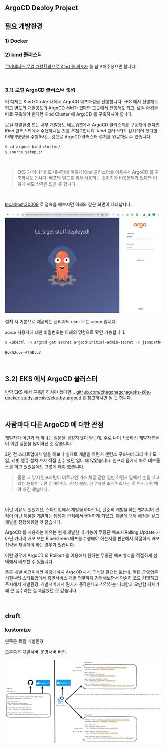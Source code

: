 ## ArgoCD Deploy Project





## 필요 개발환경 

### 1\) Docker



### 2\) kind 클러스터

[쿠버네티스 로컬 개발환경으로 Kind 를 써보자](https://github.com/chagchagchag/eks-k8s-docker-study-archive/blob/main/kind-cluster/%EC%BF%A0%EB%B2%84%EB%84%A4%ED%8B%B0%EC%8A%A4%20%EB%A1%9C%EC%BB%AC%20%EA%B0%9C%EB%B0%9C%20%ED%99%98%EA%B2%BD%EC%9C%BC%EB%A1%9C%20Kind%20%EB%A5%BC%20%EC%8D%A8%EB%B3%B4%EC%9E%90.md) 를 참고해주셨으면 합니다.

<br>



### 3.1\) 로컬 ArgoCD 클러스터 셋업 

이 예제는 Kind Cluster 내에서 ArgoCD 배포과정을 진행합니다. EKS 에서 진행해도 되고 별도의 개발용도의 ArgoCD 서버가 있다면 그곳에서 진행해도 되고, 로컬 환경을 따로 구축해야 한다면 Kind Cluster 에 ArgoCD 를 구축하셔야 합니다. <br>

로컬 개발환경 또는 내부 개발용도 네트워크에서 ArgoCD 클러스터를 구동해야 한다면 Kind 클러스터에서 수행하시는 것을 추천드립니다. kind 클러스터가 설치되어 있다면 아래의명령을 수행하시는 것으로 ArgoCD 클러스터 설치를 완료하실 수 있습니다.<br>

```bash
$ cd argocd-kind-cluster/
$ source setup.sh
```

<br>

> EKS 가 아니더라도 내부망에 이렇게 Kind 클러스터를 이용해서 ArgoCD 를 구축하셔도 됩니다. 배포와 빌드를 위해 사용하는 것이기에 비용문제가 있다면 이렇게 해도 상관은 없을 듯 합니다.

<bR>



[localhost:30009](http://localhost:30009) 로 접속을 해보시면 아래와 같은 화면이 나타납니다.

<img src="./argocd-kind-cluster/img/1.png"/>

<br>

설치 시 기본으로 제공되는 관리자의 user id 는 `admin` 입니다.

`admin` 사용자에 대한 비밀번호는 아래의 명령으로 확인 가능합니다.

```bash
$ kubectl -n argocd get secret argocd-initial-admin-secret -o jsonpath="{.data.password}" | base64 -d

BqKNJcor-47HEtLV
```

<br>



## 3.2\) EKS 에서 ArgoCD 클러스터

만약 EKS 에서 구동을 하셔야 겠다면... [github.com/chagchagchag/eks-k8s-docker-study-archive/eks-by-argocd](https://github.com/chagchagchag/eks-k8s-docker-study-archive/tree/main/eks-by-argocd) 를 참고하시면 될 듯 합니다.

<br>



## 사람마다 다른 ArgoCD 에 대한 관점

개발자가 이런거 왜 하냐는 질문을 굉장히 많이 받는데, 주로 나이 지긋하신 개발자분들이 이런 질문을 많이하신 것 같습니다.<br>

2년 전 스타트업에서 일을 해보니 실제로 개발을 하면서 젠킨스 구축부터 그라파나 도입, 레빗 엠큐 설치 까지 직접 손수 했던 일이 꽤 많았습니다. 인프라 팀에서 따로 데브옵스를 하고 있었음에도 그렇게 해야 했습니다. 

> 물론 그 당시 인프라팀이 비트코인 가스 채굴 같은 일만 하면서 일에서 손을 떼고 있는 분들이 두명 존재하던... 양심 불량, 근무태만 조직이었다는 것 역시 감안해야 하긴 했습니다.<br>

<Br>

이런 이유도 있었지만, 스타트업에서 개발을 하다보니, 단순히 개발을 하는 엔지니어 관점이 아닌 제품을 개발하는 담당자 관점에서 생각하게 되었고, 제품에 대해 애정을 갖고 개발을 진행해왔던 것 같습니다.<br>

ArgoCD 를 사용하는 이유는 현재 개발한 내 기능이 무중단 배포시 Rolling Update 가 아닌 카나리 배포 또는 Blue/Green 배포를 수행해야 하는지를 판단해서 적절하게 배포 전략을 채택해야 하는 경우가 있습니다.<br>

이런 경우에 ArgoCD 의 Rollout 을 이용해서 원하는 무중단 배포 방식을 적절하게 선택해서 배포할 수 있습니다.<br>

물론 개발 버전이라면 이렇게까지 ArgoCD 까지 구축할 필요는 없는데, 멜론 운영업무 시절부터 스타트업에서 증권서비스 개발 업무까지 경험해보면서 단순히 코드 커밋하고 푸시해서 개발환경, 개발서버에서 뭔가가 동작한다고 착각하는 나태함과 오만함 자체가 꽤 큰 실수라는 걸 깨달았던 것 같습니다. <br>

<br>





## draft

### kustomize

왼쪽은 로컬 개발환경

오른쪽은 개발서버, 운영서버 버전.

<img src="./img/KUSTOMIZE-ARGOCD-PLAN.png"/>

<br>

